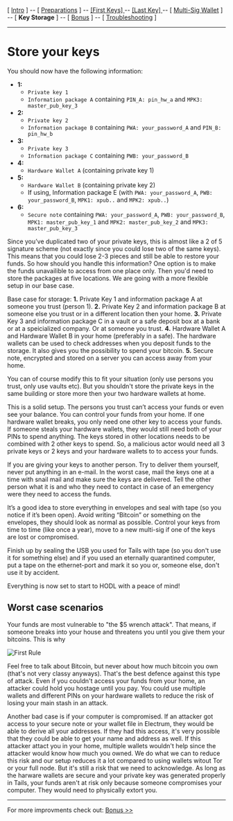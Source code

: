 [ [Intro](README.md) ] -- [ [Preparations]( hodl-guide_10_preparations.md) ] -- [ [First Keys] ](hodl-guide_20_first-keys.md) -- [ [Last Key] ](hodl-guide_30_last-key.md) -- [ [Multi-Sig Wallet](hodl-guide_40_multi-sig.md) ] -- [ **Key Storage** ] -- [ [Bonus](hodl-guide_60_bonus.md) ] -- [ [Troubleshooting](hodl-guide_70_troubleshooting.md) ]

---

# Store your keys

You should now have the following information:
* **1:**
  * `Private key 1`
  * `Information package A` containing `PIN_A: pin_hw_a` and `MPK3: master_pub_key_3`
* **2:**
  * `Private key 2`
  * `Information package B` containing `PWA: your_password_A` and `PIN_B: pin_hw_b`
* **3:**
  * `Private key 3`
  * `Information package C` containing `PWB: your_password_B`
* **4:**
  * `Hardware Wallet A` (containing private key 1)  
* **5:**
  * `Hardware Wallet B` (containing private key 2)
  * If using, Information package E (with `PWA: your_password_A`, `PWB: your_password_B`, `MPK1: xpub..` and `MPK2: xpub..`)
* **6:**
  * `Secure note` containing `PWA: your_password_A`, `PWB: your_password_B`, `MPK1: master_pub_key_1` and `MPK2: master_pub_key_2` and `MPK3: master_pub_key_3`

Since you’ve duplicated two of your private keys, this is almost like a 2 of 5 signature scheme (not exactly since you could lose two of the same keys). This means that you could lose 2-3 pieces and still be able to restore your funds. So how should you handle this information? One option is to make the funds unavailible to access from one place only. Then you'd need to store the packages at five locations. We are going with a more flexible setup in our base case.

Base case for storage:
**1.**	Private Key 1 and information package A at someone you trust (person 1). 
**2.**	Private Key 2 and information package B at someone else you trust or in a different location then your home. 
**3.**	Private Key 3 and information package C in a vault or a safe deposit box at a bank or at a speicialized company. Or at someone you trust.
**4.**	Hardware Wallet A and Hardware Wallet B in your home (preferably in a safe). The hardware wallets can be used to check addresses when you deposit funds to the storage. It also gives you the possibility to spend your bitcoin. 
**5.** Secure note, encrypted and stored on a server you can access away from your home.

You can of course modify this to fit your situation (only use persons you trust, only use vaults etc). But you shouldn't store the private keys in the same building or store more then your two hardware wallets at home.

This is a solid setup. The persons you trust can’t access your funds or even see your balance. You can control your funds from your home. If one hardware wallet breaks, you only need one other key to access your funds. If someone steals your hardware wallets, they would still need both of your PINs to spend anything. The keys stored in other locations needs to be combined with 2 other keys to spend. So, a malicious actor would need all 3 private keys or 2 keys and your hardware wallets to to access your funds.   

If you are giving your keys to another person. Try to deliver them yourself, never put anything in an e-mail. In the worst case, mail the keys one at a time with snail mail and make sure the keys are delivered. Tell the other person what it is and who they need to contact in case of an emergency were they need to access the funds.

It’s a good idea to store everything in envelopes and seal with tape (so you notice if it’s been open). Avoid writing “Bitcoin” or something on the envelopes, they should look as normal as possible. Control your keys from time to time (like once a year), move to a new multi-sig if one of the keys are lost or compromised.

Finish up by sealing the USB you used for Tails with tape (so you don't use it for something else) and if you used an eternally quarantined computer, put a tape on the ethernet-port and mark it so you or, someone else, don't use it by accident.

Everything is now set to start to HODL with a peace of mind!

## Worst case scenarios

Your funds are most vulnerable to "the $5 wrench attack". That means, if someone breaks into your house and threatens you until you give them your bitcoins. This is why

![First Rule](/images/50_first_rule.png)

Feel free to talk about Bitcoin, but never about how much bitcoin you own (that's not very classy anyways). That's the best defence against this type of attack. Even if you couldn't access your funds from your home, an attacker could hold you hostage until you pay. You could use multiple wallets and different PINs on your hardware wallets to reduce the risk of losing your main stash in an attack.

Another bad case is if your computer is compromised. If an attacker got access to your secure note or your wallet file in Electrum, they would be able to derive all your addresses. If they had this access, it's very possible that they could be able to get your name and address as well. If this attacker attact you in your home, multiple wallets wouldn't help since the attacker would know how much you owned. We do what we can to reduce this risk and our setup reduces it a lot compared to using wallets witout Tor or your full node. But it's still a risk that we need to acknowledge. As long as the harware wallets are secure and your private key was generated properly in Tails, your funds aren't at risk only because someone compromises your computer. They would need to physically extort you.

---

For more improvments check out: [Bonus >>](hodl-guide_60_bonus.md)

